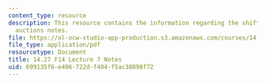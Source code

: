 ```yaml
---
content_type: resource
description: This resource contains the information regarding the shift away from
  auctions notes.
file: https://ol-ocw-studio-app-production.s3.amazonaws.com/courses/14-27-economics-and-e-commerce-fall-2014/699135f6e496722df404f5ac38098f72_MIT14_27F14_Lec7.pdf
file_type: application/pdf
resourcetype: Document
title: 14.27 F14 Lecture 7 Notes
uid: 699135f6-e496-722d-f404-f5ac38098f72
---
```

